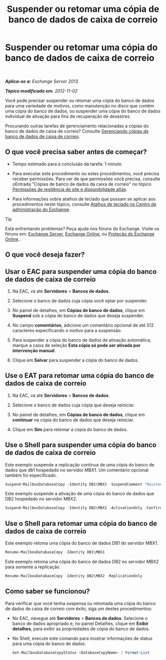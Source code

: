 ﻿---
title: 'Suspender ou retomar uma cópia de banco de dados de caixa de correio'
TOCTitle: Suspender ou retomar uma cópia do banco de dados de caixa de correio
ms:assetid: 96aa1b82-3e15-4215-843e-3d583af9504b
ms:mtpsurl: https://technet.microsoft.com/pt-br/library/Dd298159(v=EXCHG.150)
ms:contentKeyID: 50486234
ms.date: 05/22/2018
mtps_version: v=EXCHG.150
ms.translationtype: MT
---

# Suspender ou retomar uma cópia do banco de dados de caixa de correio

 

_**Aplica-se a:** Exchange Server 2013_

_**Tópico modificado em:** 2012-11-02_

Você pode precisar suspender ou retomar uma cópia do banco de dados para uma variedade de motivos, como manutenção no disco que contém uma cópia do banco de dados, ou suspender uma cópia do banco de dados individual de ativação para fins de recuperação de desastres.

Procurando outras tarefas de gerenciamento relacionadas a cópias do banco de dados de caixa de correio? Consulte [Gerenciando cópias de banco de dados de caixa de correio](managing-mailbox-database-copies-exchange-2013-help.md).

## O que você precisa saber antes de começar?

  - Tempo estimado para a conclusão da tarefa: 1 minuto

  - Para executar este procedimento ou estes procedimentos, você precisa receber permissões. Para ver de que permissões você precisa, consulte oEntrada "Cópias de banco de dados da caixa de correio" no tópico [Permissões de resiliência de site e disponibilidade altas](high-availability-and-site-resilience-permissions-exchange-2013-help.md).

  - Para informações sobre atalhos de teclado que possam se aplicar aos procedimentos neste tópico, consulte [Atalhos de teclado no Centro de administração do Exchange](keyboard-shortcuts-in-the-exchange-admin-center-exchange-online-protection-help.md).


> [!TIP]
> Está enfrentando problemas? Peça ajuda nos fóruns do Exchange. Visite os fóruns em: <A href="https://go.microsoft.com/fwlink/p/?linkid=60612">Exchange Server</A>, <A href="https://go.microsoft.com/fwlink/p/?linkid=267542">Exchange Online</A>, ou <A href="https://go.microsoft.com/fwlink/p/?linkid=285351">Proteção do Exchange Online</A>..



## O que você deseja fazer?

## Usar o EAC para suspender uma cópia do banco de dados de caixa de correio

1.  Na EAC, vá até **Servidores** \> **Bancos de dados**.

2.  Selecione o banco de dados cuja cópia você optar por suspender.

3.  No painel de detalhes, em **Cópias de banco de dados**, clique em **Suspend** sob a cópia do banco de dados que deseja suspender.

4.  No campo **comentários**, adicione um comentário opcional de até 512 caracteres especificando o motivo para a suspensão.

5.  Para suspender a cópia do banco de dados de ativação automática, marque a caixa de seleção **Esta cópia só pode ser ativada por intervenção manual**.

6.  Clique em **Salvar** para suspender a cópia do banco de dados.

## Use o EAT para retomar uma cópia do banco de dados de caixa de correio

1.  Na EAC, vá até **Servidores** \> **Bancos de dados**.

2.  Selecione o banco de dados cuja cópia que deseja reiniciar.

3.  No painel de detalhes, em **Cópias de banco de dados**, clique em **continuar** na cópia do banco de dados que deseja reiniciar.

4.  Clique em **Sim** para retomar a cópia do banco de dados.

## Use o Shell para suspender uma cópia do banco de dados de caixa de correio

Este exemplo suspende a replicação contínua de uma cópia do banco de dados que db1 hospedado no servidor MBX1. Um comentário opcional também foi especificado.

```powershell
Suspend-MailboxDatabaseCopy -Identity DB1\MBX1 -SuspendComment "Maintenance on MBX1" -Confirm:$False
```

Este exemplo suspende a ativação de uma cópia do banco de dados que DB2 hospedado no servidor MBX2.

```powershell
Suspend-MailboxDatabaseCopy -Identity DB2\MBX2 -ActivationOnly -Confirm:$False
```

## Use o Shell para retomar uma cópia do banco de dados de caixa de correio

Este exemplo retoma uma cópia do banco de dados DB1 do servidor MBX1.

```powershell
Resume-MailboxDatabaseCopy -Identity DB1\MBX1
```

Este exemplo retoma uma cópia do banco de dados DB2 no servidor MBX2 para somente a replicação.

```powershell
Resume-MailboxDatabaseCopy -Identity DB2\MBX2 -ReplicationOnly
```

## Como saber se funcionou?

Para verificar que você tenha suspensa ou retomada uma cópia do banco de dados de caixa de correio com êxito, siga um destes procedimentos:

  - No EAC, navegue até **Servidores** \> **Bancos de dados**. Selecione o banco de dados apropriado e, no painel Detalhes, clique em **Exibir detalhes**, para exibir as propriedades de cópia do banco de dados.

  - No Shell, execute este comando para mostrar informações de status para uma cópia do banco de dados.
    
    ```powershell
    Get-MailboxDatabaseCopyStatus <DatabaseCopyName> | Format-List
    ```

